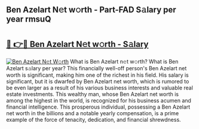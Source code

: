 ## Ben Azelart N𝚎t w𝚘rth - Part-FAD S𝚊lary per year rmsuQ

# <h2><a href="http://gc1ib9q.nevu.top/?p=Ben+Azelart">🔗 👉🔴 Ben Azelart N𝚎t w𝚘rth - S𝚊lary</a></h2>

[![Ben Azelart N𝚎t W𝚘rth](https://i.imgur.com/Oavwk0R.jpeg)](http://gc1ib9q.nevu.top/?p=Ben+Azelart)
What is Ben Azelart n𝚎t w𝚘rth? What is Ben Azelart s𝚊lary per year?
This financially well-off person's Ben Azelart net worth is significant, making him one of the richest in his field. His salary is significant, but it is dwarfed by Ben Azelart net worth, which is rumored to be even larger as a result of his various business interests and valuable real estate investments. This wealthy man, whose Ben Azelart net worth is among the highest in the world, is recognized for his business acumen and financial intelligence. This prosperous individual, possessing a Ben Azelart net worth in the billions and a notable yearly compensation, is a prime example of the force of tenacity, dedication, and financial shrewdness.
